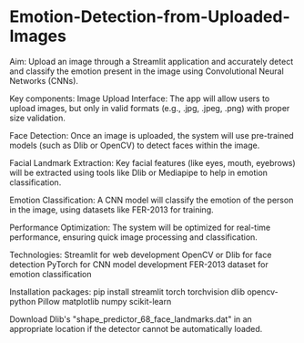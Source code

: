 # Emotion-Detection-from-Uploaded-Images
Aim:
Upload an image through a Streamlit application and accurately detect and classify the emotion present in the image using Convolutional Neural Networks (CNNs).

Key components:
Image Upload Interface: The app will allow users to upload images, but only in valid formats (e.g., .jpg, .jpeg, .png) with proper size validation.

Face Detection: Once an image is uploaded, the system will use pre-trained models (such as Dlib or OpenCV) to detect faces within the image.

Facial Landmark Extraction: Key facial features (like eyes, mouth, eyebrows) will be extracted using tools like Dlib or Mediapipe to help in emotion classification.

Emotion Classification: A CNN model will classify the emotion of the person in the image, using datasets like FER-2013 for training.

Performance Optimization: The system will be optimized for real-time performance, ensuring quick image processing and classification.

Technologies:
Streamlit for web development
OpenCV or Dlib for face detection
PyTorch for CNN model development
FER-2013 dataset for emotion classification

Installation packages:
pip install streamlit torch torchvision dlib opencv-python Pillow matplotlib numpy scikit-learn

Download Dlib's "shape_predictor_68_face_landmarks.dat" in an appropriate location if the detector cannot be automatically loaded.
